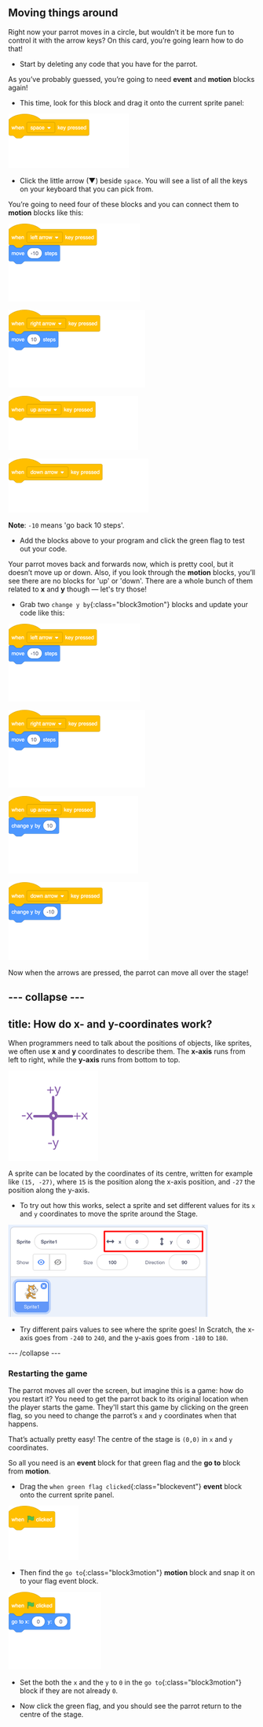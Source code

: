 ## Moving things around

Right now your parrot moves in a circle, but wouldn’t it be more fun to control it with the arrow keys? On this card, you’re going learn how to do that!

+ Start by deleting any code that you have for the parrot.

As you’ve probably guessed, you’re going to need **event** and **motion** blocks again! 

+ This time, look for this block and drag it onto the current sprite panel:

![blocks_1546561583_251405](images/blocks_1546561583_251405.png)

+ Click the little arrow (▼) beside `space`. You will see a list of all the keys on your keyboard that you can pick from. 

You’re going to need four of these blocks and you can connect them to **motion** blocks like this: 

![blocks_1546561584_316975](images/blocks_1546561584_316975.png)

![blocks_1546561585_3964732](images/blocks_1546561585_3964732.png)

![blocks_1546561586_4770188](images/blocks_1546561586_4770188.png)

![blocks_1546561587_564847](images/blocks_1546561587_564847.png)

**Note**: `-10` means 'go back 10 steps'.

+ Add the blocks above to your program and click the green flag to test out your code.

Your parrot moves back and forwards now, which is pretty cool, but it doesn’t move up or down. Also, if you look through the **motion** blocks, you’ll see there are no blocks for 'up' or 'down'. There are a whole bunch of them related to **x** and **y** though — let's try those!

+ Grab two `change y by`{:class="block3motion"} blocks and update your code like this: 

![blocks_1546561584_316975](images/blocks_1546561584_316975.png)

![blocks_1546561585_3964732](images/blocks_1546561585_3964732.png)

![blocks_1546561588_63184](images/blocks_1546561588_63184.png)

![blocks_1546561589_705027](images/blocks_1546561589_705027.png)

Now when the arrows are pressed, the parrot can move all over the stage!

--- collapse ---
---
title: How do x- and y-coordinates work?
---

When programmers need to talk about the positions of objects, like sprites, we often use **x** and **y** coordinates to describe them. The **x-axis** runs from left to right, while the **y-axis** runs from bottom to top. 

![](images/moving3.png)

A sprite can be located by the coordinates of its centre, written for example like `(15, -27)`, where `15` is the position along the x-axis position, and `-27` the position along the y-axis.

+ To try out how this works, select a sprite and set different values for its `x` and `y` coordinates to move the sprite around the Stage.

![](images/xycoords.png)

+  Try different pairs values to see where the sprite goes! In Scratch, the x-axis goes from `-240` to `240`, and the y-axis goes from `-180` to `180`.

--- /collapse ---

### Restarting the game

The parrot moves all over the screen, but imagine this is a game: how do you restart it? You need to get the parrot back to its original location when the player starts the game. They'll start this game by clicking on the green flag, so you need to change the parrot’s `x` and `y` coordinates when that happens.

That’s actually pretty easy! The centre of the stage is `(0,0)` in `x` and `y` coordinates. 

So all you need is an **event** block for that green flag and the **go to** block from **motion**. 

+ Drag the `when green flag clicked`{:class="blockevent"} **event** block onto the current sprite panel.

![blocks_1546561590_78123](images/blocks_1546561590_78123.png)

+ Then find the `go to`{:class="block3motion"} **motion** block and snap it on to your flag event block.

![blocks_1546561591_842601](images/blocks_1546561591_842601.png)

+ Set the both the `x` and the `y` to `0` in the `go to`{:class="block3motion"} block if they are not already `0`. 

+ Now click the green flag, and you should see the parrot return to the centre of the stage.

